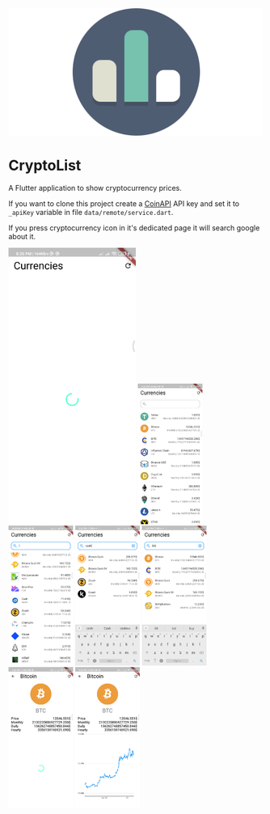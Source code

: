 <img src="images/logo.png" alt="list page loading"/>

# CryptoList

A Flutter application to show cryptocurrency prices.

If you want to clone this project create a [CoinAPI](https://rest.coinapi.io) API key and set it to `_apiKey` variable in file `data/remote/service.dart`.

If you press cryptocurrency icon in it's dedicated page it will search google about it.

<img src="images/list_page_loading.png" alt="list page loading" width="50%" />
<img src="images/list_page_1.png" alt="list page 1" width="128" />
<img src="images/list_page_2.png" alt="list page 2" width="128" />
<img src="images/list_page_filter_1.png" alt="list page filter 1" width="128" />
<img src="images/list_page_filter_2.png" alt="list page filter 2" width="128" />
<img src="images/crypto_page_loading.png" alt="crypto page loading" width="128" />
<img src="images/crypto_page.png" alt="crypto page" width="128" />
